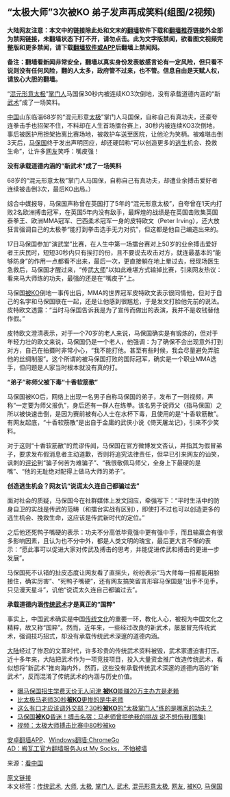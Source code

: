  <h2>“太极大师”3次被KO 弟子发声再成笑料(组图/2视频)</h2> <p class="notice"><b>大陆网友注意：本文中的链接除此处和文末的<a href="https://github.com/bannedbook/fanqiang" >翻墙</a>软件下载和<a href="https://github.com/killgcd/justmysocks/blob/master/README.md">翻墙推荐</a>链接外全部为禁网链接，未翻墙状态下打不开，请勿点击。此为文字版禁闻，欲看图文视频完整版和更多禁闻，请下载<a href="https://github.com/bannedbook/fanqiang">翻墙软件或APP</a>后翻墙上禁闻网。</p><p>备注：翻墙看新闻非常安全，翻墙以真实身份发表敏感言论有一定风险，但只看不说则没有任何风险，翻的人太多，政府管不过来，也不管。信息自由是天赋人权，请放心大胆的翻墙。</b></p>  <div class="entry"> <p id="conimg">“<a href="https://www.bannedbook.org/bnews/tag/%E6%B7%B7%E5%85%83%E5%BD%A2%E6%84%8F%E5%A4%AA%E6%9E%81/" class="st_tag internal_tag" rel="tag" title="标签 混元形意太极 下的日志">混元形意太极</a>”<a href="https://www.bannedbook.org/bnews/tag/%E6%8E%8C%E9%97%A8%E4%BA%BA/" class="st_tag internal_tag" rel="tag" title="标签 掌门人 下的日志">掌门人</a>马国保30秒内被连续KO3次倒地，没有承载道德内涵的“新<a href="https://www.bannedbook.org/bnews/tag/%e6%ad%a6%e6%9c%af/" class="st_tag internal_tag" rel="tag" title="标签 武术 下的日志">武术</a>”成了一场笑料。</p> <p><span class='wp_keywordlink_affiliate'><a href="https://www.bannedbook.org/" title="中国" target="_blank">中国</a></span>山东临淄68岁的“混元形意<a href="https://www.bannedbook.org/bnews/tag/%e5%a4%aa%e6%9e%81/" class="st_tag internal_tag" rel="tag" title="标签 太极 下的日志">太极</a>”掌门人马国保，自称自己有真功夫，还豪夸连拳击手也招架不住，不料却在人生首场擂台赛上，30秒内被连续KO3次倒地，事后被医护用担架抬离比赛场地，被救护车送至医院，让他沦为笑柄。被难堪击倒3天后，<a href="https://www.bannedbook.org/bnews/tag/%e9%a9%ac%e4%bf%9d%e5%9b%bd/" class="st_tag internal_tag" rel="tag" title="标签 马保国 下的日志">马保国</a>终于发出声明回应，却还硬凹称“可以创造更多的<span class='wp_keywordlink'><a href="https://www.bannedbook.org/forum5/topic38.html" title="劫难逃生有秘诀" target="_blank">逃生</a></span>机会、挽救生命”，让许多<a href="https://www.bannedbook.org/bnews/tag/%e7%bd%91%e5%8f%8b/" class="st_tag internal_tag" rel="tag" title="标签 网友 下的日志">网友</a>笑呼：嘴皮强！</p> <p><strong>没有承载道德内涵的“新武术”成了一场笑料</strong></p> <p>68岁的“混元形意太极”掌门人马国保，自称自己有真功夫，却遭业余搏击爱好者连续被击倒3次，最后KO出局。）</p> <p>综合中媒报导，马保国声称曾在英国打了5年的“混元形意太极”，自夸曾在1天内打败2名欧洲搏击冠军，在英国5年内没有敌手，最辉煌的战绩是在英国击败集英国泰拳王、欧洲MMA冠军、巴西柔术冠军一身的皮特欧文（Peter Irving），还大放狂言强调自己的太极拳“能打到拳击选手无力对抗”，但这都是他自己编造出来的。</p> <p>17日马保国参加“演武堂”比赛，在人生中第一场擂台赛对上50岁的业余搏击爱好者王庆民时，短短30秒内只有挨打的份，且不要说去攻击对方，就连最基本的“能够防身”的作用一点都看不出来，最后一次，更直接躺在地上晕过去，经现场医生急救后，马保国才醒过来，“传武<a href="https://www.bannedbook.org/bnews/tag/%E5%A4%A7%E5%B8%88/" class="st_tag internal_tag" rel="tag" title="标签 大师 下的日志">大师</a>”以如此难堪方式输掉比赛，引来网友热议：看来马大师练的功夫，最强的还是在“嘴皮子”上。</p>  <p></p> <p></p> <p>马保国<a href="https://www.bannedbook.org/bnews/tag/%e8%a2%abko/" class="st_tag internal_tag" rel="tag" title="标签 被KO 下的日志">被KO</a>倒地一事传出后，MMA的世界冠军皮特欧文表示很同情他，但对于自己的名字和马保国联在一起，还是让他感到很尴尬，于是发文打脸他先前的说法。皮特欧文透露：“当时马保国告诉我是为了宣传而做出的表演，我并不是收钱替他作假。”</p> <p>皮特欧文澄清表示，对于一个70岁的老人来说，马保国确实是有锻炼的，但对于年轻力壮的欧文来说，马保国仍是一个老人，他强调：为了确保不会出现意外打到对方，自己在拍摄时非常小心，“我不能打他。甚至有些时候，我会尽量避免弄脏他的丝绸制服”。这个所谓的被马保国打败的国际冠军，确实是一个职业MMA选手，但问题是人家当时根本就没有真的打。</p> <p><strong>“弟子”称师父被下毒“十香软筋散”</strong></p> <p><strong></strong></p>  <p>马保国被KO后，网络上出现一名男子自称马保国的弟子，发布了一则视频，声称“一定要为师父报仇”，身后还有一群人在练拳。该名男子说师父（指马保国）之所以被快速击倒，是因为赛前被有心人士在水杯下毒，且使用的是“十香软筋散”。有网友起底，“十香软筋散”是出自于金庸的武侠小说《倚天屠龙记》，引来不少笑料。</p> <p>对于这则“十香软筋散”的荒谬传闻，马保国在官方微博发文否认，并指其为假冒弟子，要求发布假消息者主动道歉，否则将追究法律责任，但早已引来网友的讪笑，讽刺的<span class='wp_keywordlink_affiliate'><a href="https://www.bannedbook.org/bnews/comments/" title="新闻评论" target="_blank">评论</a></span>到“骗子何苦为难骗子”、“我很敬佩马师父，全身上下最硬的是嘴”、“他的无耻绝对配得上做马大师的弟子”。</p> <p></p> <p></p> <p><strong>创造逃生机会？网友讥“说谎太久连自己都骗过去”</strong></p> <p>面对社会的质疑，马保国今在社群媒体上发文回应，牵强写下：“平时生活中的防身自卫的实战是传武的范畴（和擂台实战有区别），即使打不过也可以创造更多的逃生机会、挽救生命，这应该是传武新时代的定位。”</p>  <p>之后他还死鸭子嘴硬的表示：功夫不分高低毕竟强中更有强中手，而且输赢会有很多影响因素，且认为也不分中外，都是人类文明的瑰宝，最后更大言不惭的表示：“愿此事可以促进大家对传武及搏击的思考，并能促进传武和搏击的更进一步发展”。</p> <p>马保国死不认错的扯皮态度让网友看了直摇头，纷纷表示“马大师每一招都能用脸接住，确实厉害”、“死鸭子嘴硬”，还有网友搞笑留言形容马保国是“出手不见手，只见漫天星斗”，讥他“说谎太久连自己都骗过去”。</p> <p><strong>承载道德内涵<a href="https://www.bannedbook.org/bnews/tag/%E4%BC%A0%E7%BB%9F%E6%AD%A6%E6%9C%AF/" class="st_tag internal_tag" rel="tag" title="标签 传统武术 下的日志">传统武术</a>才是真正的“国粹”</strong></p> <p>事实上，中国武术确实是中国<span class='wp_keywordlink_affiliate'><a href="https://www.bannedbook.org/bnews/tculture/" title="传统文化" target="_blank">传统文化</a></span>的重要一环，教化人心，被视为中国文化之精粹，故又称“国粹”。然而，近年来，一些经过改良的新武术，屡屡冒充传统武术，强调技巧招式，却没有承载传统武术深邃的道德内涵。</p> <p><span class='wp_keywordlink_affiliate'><a href="https://www.bannedbook.org/" title="大陆" target="_blank">大陆</a></span>经过了惨忍的文革时代，许多珍贵的传统武术资料被毁，武术家遭迫害打压。近十多年来，大陆把武术作为一项竞技项目，投入大量资金推广改造传统武术，看似想将“新武术”推向海内外，然而，这些没有承载传统武术深邃的道德内涵的“新武术”，反而混淆了传统武术的内涵与历史价值。</p> <ul class='op-related-articles' title='相关阅读'> <li><a href='https://www.bannedbook.org/bnews/baitai/20200523/1333113.html' target='_blank'>曝马保国招生学费天价无人问津 <b>被KO</b>能赚20万主办方是老赖</a></li> <li><a href='https://www.bannedbook.org/bnews/comments/20200521/1331911.html' target='_blank'>比太极马老师30秒<b>被KO</b>更惨的是牛老师</a></li> <li><a href='https://www.bannedbook.org/bnews/comments/20200520/1331497.html' target='_blank'>这么有口才应该调外交部？30秒<b>被KO</b>的“太极掌门人”练的是哪家的功夫？</a></li> <li><a href='https://www.bannedbook.org/bnews/cnnews/20200518/1330417.html' target='_blank'>马保国<b>被KO</b>昏迷！搏击名宿：马老师曾拒绝我的挑战 说不想伤我(图集)</a></li> <li><a href='https://www.bannedbook.org/bnews/baitai/20191024/1212058.html' target='_blank'>视频：太极大师搏击比赛中80秒被ko</a></li> </ul> <div class="texttj"> <a href="https://github.com/bannedbook/fanqiang/wiki/%E7%A6%81%E9%97%BB%E7%BD%91%E5%AE%89%E5%8D%93%E7%BF%BB%E5%A2%99%E6%96%B0%E9%97%BBAPP" target="_blank">安卓翻墙APP</a>、<a href="https://github.com/bannedbook/fanqiang/wiki/Chrome%E4%B8%80%E9%94%AE%E7%BF%BB%E5%A2%99%E5%8C%85" target="_blank">Windows翻墙:ChromeGo</a><br/> <a href="https://github.com/killgcd/justmysocks/blob/master/README.md" target="_blank">AD：搬瓦工官方翻墙服务Just My Socks，不怕被墙</a> </div><p> 来源：<span class='wp_keywordlink_affiliate'><a href="https://www.secretchina.com/" title="看中国" target="_blank">看中国</a></span> </p> <a name='sharetosocial'></a>         <div><a href='https://www.bannedbook.org/bnews/cbnews/20200523/1333264.html'>原文链接</a></div>  </div><!--END ENTRY--> <div class="postfooter"> <div>本文标签：<a href="https://www.bannedbook.org/bnews/tag/%E4%BC%A0%E7%BB%9F%E6%AD%A6%E6%9C%AF/" rel="tag">传统武术</a>, <a href="https://www.bannedbook.org/bnews/tag/%E5%A4%A7%E5%B8%88/" rel="tag">大师</a>, <a href="https://www.bannedbook.org/bnews/tag/%e5%a4%aa%e6%9e%81/" rel="tag">太极</a>, <a href="https://www.bannedbook.org/bnews/tag/%E6%8E%8C%E9%97%A8%E4%BA%BA/" rel="tag">掌门人</a>, <a href="https://www.bannedbook.org/bnews/tag/%e6%ad%a6%e6%9c%af/" rel="tag">武术</a>, <a href="https://www.bannedbook.org/bnews/tag/%E6%B7%B7%E5%85%83%E5%BD%A2%E6%84%8F%E5%A4%AA%E6%9E%81/" rel="tag">混元形意太极</a>, <a href="https://www.bannedbook.org/bnews/tag/%e7%bd%91%e5%8f%8b/" rel="tag">网友</a>, <a href="https://www.bannedbook.org/bnews/tag/%e8%a2%abko/" rel="tag">被KO</a>, <a href="https://www.bannedbook.org/bnews/tag/%e9%a9%ac%e4%bf%9d%e5%9b%bd/" rel="tag">马保国</a></div>  </div><!--END POSTFOOTER--> 